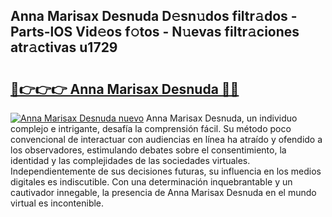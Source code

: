 ## Anna Marisax Desnuda D𝚎sn𝚞dos filtr𝚊dos - Parts-lOS Vid𝚎os f𝚘tos - N𝚞evas filtr𝚊ciones atr𝚊ctivas u1729

# <h2><a href="http://mb08ma.tromn.icu/?c=Anna+Marisax+Desnuda">🔗👉👉👉 Anna Marisax Desnuda 🔗🔗</a></h2>

[![Anna Marisax Desnuda nuevo](https://i.imgur.com/pEAQMta.gif)](http://mb08ma.tromn.icu/?c=Anna+Marisax+Desnuda)
Anna Marisax Desnuda, un individuo complejo e intrigante, desafía la comprensión fácil. Su método poco convencional de interactuar con audiencias en línea ha atraído y ofendido a los observadores, estimulando debates sobre el consentimiento, la identidad y las complejidades de las sociedades virtuales. Independientemente de sus decisiones futuras, su influencia en los medios digitales es indiscutible. Con una determinación inquebrantable y un cautivador innegable, la presencia de Anna Marisax Desnuda en el mundo virtual es incontenible.
